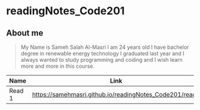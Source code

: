 # readingNotes_Code201
## About me 
> My Name is Sameh Salah Al-Masri I am 24 years old I have bachelor degree in renewable energy technology I graduated last year and I always wanted to study programming and coding and I wish learn more and more in this course.

Name | Link
------------ | -------------
Read 1 | https://samehmasri.github.io/readingNotes_Code201/read1
